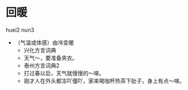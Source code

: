 # 回暖
huei2 nun3
+ （气温或体感）由冷变暖
  * 兴化方言词典
  - 天气～，要准备夹衣。
  * 泰州方言词典2
  - 打过春以后，天气就慢慢的～唻。
  - 刚才人在外头都冻吖僵吖，家来喝咖杯热茶下肚子，身上有点～唻。
